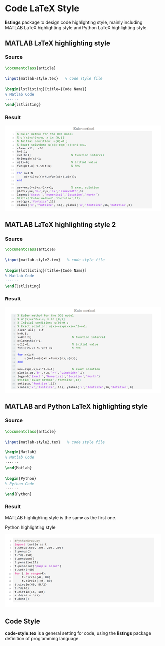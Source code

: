 # Code LaTeX Style

**listings** package to design code highlighting style, mainly including MATLAB LaTeX highlighting style and Python LaTeX highlighting style.

## MATLAB LaTeX highlighting style

### Source

``` latex
\documentclass{article}

\input{matlab-style.tex}   % code style file

\begin{lstlisting}[title={Code Name}]
% Matlab Code
······
\end{lstlisting}
```
### Result

![main-matlab](main-matlab.png)

## MATLAB LaTeX highlighting style 2

### Source

``` latex
\documentclass{article}

\input{matlab-style2.tex}   % code style file

\begin{lstlisting}[title={Code Name}]
% Matlab Code
······
\end{lstlisting}
```

### Result

![main-matlab2](main-matlab2.png)

## MATLAB and Python LaTeX highlighting style

### Source

``` latex
\documentclass{article}

\input{matlab-style2.tex}   % code style file

\begin{Matlab}
% Matlab Code
······
\end{Matlab}

\begin{Python}
% Python Code
······
\end{Python}
```

### Result

MATLAB highlighting style is the same as the first one.

Python highlighting style

![main-python](main-python.png)

## Code Style

**code-style.tex**  is a general setting for code, using the **listings** package definition of programming language.

